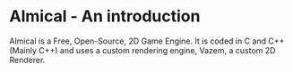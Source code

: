 # Almical - An introduction
Almical is a Free, Open-Source, 2D Game Engine. It is coded in C and C++ (Mainly C++) and uses a custom rendering engine,
Vazem, a custom 2D Renderer.


